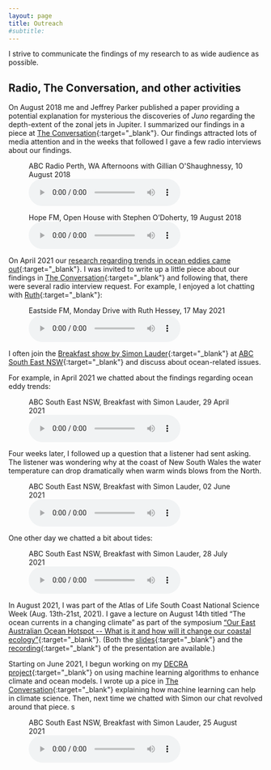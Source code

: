 ```yaml
---
layout: page
title: Outreach
#subtitle:
---
```


I strive to communicate the findings of my research to as wide audience as possible.

## Radio, The Conversation, and other activities

On August 2018 me and Jeffrey Parker published a paper providing a potential explanation for 
mysterious the discoveries of _Juno_ regarding the depth-extent of the zonal jets in Jupiter. 
I summarized our findings in a piece at [The Conversation](https://theconversation.com/jupiters-magnetic-fields-may-stop-its-wind-bands-from-going-deep-into-the-gas-giant-101324){:target="_blank"}. 
Our findings attracted lots of media attention and in the weeks that followed I gave a few 
radio interviews about our findings.  


<figure>
    <figcaption>ABC Radio Perth, WA Afternoons with Gillian O'Shaughnessy, 10 August 2018</figcaption>
    <audio
        controls
        src="ABC-News-Perth-10Aug2018.mp3">
            Your browser does not support the
            <code>audio</code> element.
    </audio>
</figure>

<figure>
    <figcaption>Hope FM, Open House with Stephen O’Doherty, 19 August 2018</figcaption>
    <audio
        controls
        src="OpenHouse-1032AM-HopeFM-19Aug2018.mp3">
            Your browser does not support the
            <code>audio</code> element.
    </audio>
</figure>

On April 2021 our [research regarding trends in ocean eddies came out](../publications/global-eke-trends.pdf){:target="_blank"}. 
I was invited to write up a little piece about our findings in [The Conversation](https://theconversation.com/satellites-reveal-ocean-currents-are-getting-stronger-with-potentially-significant-implications-for-climate-change-159461){:target="_blank"} 
and following that, there were several radio interview request. For example, I enjoyed a lot 
chatting with [Ruth](https://eastsidefm.org/mondaydrive/){:target="_blank"}:

<figure>
    <figcaption>Eastside FM, Monday Drive with Ruth Hessey, 17 May 2021</figcaption>
    <audio
        controls
        src="Monday-Drive-EastsideFM-17May2021.mp3">
            Your browser does not support the
            <code>audio</code> element.
    </audio>
</figure>

I often join the [Breakfast show by Simon Lauder](https://www.abc.net.au/radio/southeastnsw/programs/breakfast/){:target="_blank"} 
at [ABC South East NSW](https://www.abc.net.au/radio/southeastnsw/){:target="_blank"} and discuss 
about ocean-related issues.

For example, in April 2021 we chatted about the findings regarding ocean eddy trends:

<figure>
    <figcaption>ABC South East NSW, Breakfast with Simon Lauder, 29 April 2021</figcaption>
    <audio
        controls
        src="ABC-Breakfast-29Apr2021.mp3">
            Your browser does not support the
            <code>audio</code> element.
    </audio>
</figure>

Four weeks later, I followed up a question that a listener had sent asking. The listener was
wondering why at the coast of New South Wales the water temperature can drop dramatically when 
warm winds blows from the North.

<figure>
    <figcaption>ABC South East NSW, Breakfast with Simon Lauder, 02 June 2021</figcaption>
    <audio
        controls
        src="ABC-Breakfast-02Jun2021.mp3">
            Your browser does not support the
            <code>audio</code> element.
    </audio>
</figure>

One other day we chatted a bit about tides:

<figure>
    <figcaption>ABC South East NSW, Breakfast with Simon Lauder, 28 July 2021</figcaption>
    <audio
        controls
        src="ABC-Breakfast-28Jul2021.mp3">
            Your browser does not support the
            <code>audio</code> element.
    </audio>
</figure>

In August 2021, I was part of the Atlas of Life South Coast National Science Week (Aug. 13th-21st, 2021).
I gave a lecture on August 14th titled “The ocean currents in a changing climate” as part of 
the symposium [“Our East Australian Ocean Hotspot -- What is it and how will it change our coastal ecology”](https://atlasoflife.org.au/science-week-2021-presentations/#Navid/){:target="_blank"}. (Both the [slides](../presentations/SapphireCoastEACSymposium_Aug2021.pdf){:target="_blank"} and the [recording](https://youtu.be/Xib_t66Mqt8?t=421){:target="_blank"} of the presentation are available.)

Starting on June 2021, I begun working on my [DECRA project][decra2021]{:target="_blank"} on
using machine learning algorithms to enhance climate and ocean models. I wrote up a pice in
[The Conversation](https://theconversation.com/how-machine-lbearning-is-helping-us-fine-tune-climate-models-to-reach-unprecedented-detail-165818){:target="_blank"} explaining how machine learning
can help in climate science. Then, next time we chatted with Simon our chat revolved around 
that piece.
s
<figure>
    <figcaption>ABC South East NSW, Breakfast with Simon Lauder, 25 August 2021</figcaption>
    <audio
        controls
        src="ABC-Breakfast-25Aug2021.mp3">
            Your browser does not support the
            <code>audio</code> element.
    </audio>
</figure>

<!-- https://kalymnosola.com/2017/06/07/θερινό-σχολείο-και-φέτος-στην-κάλυμνο/ -->

[decra2021]: https://rms.arc.gov.au/RMS/Report/Download/Report/a3f6be6e-33f7-4fb5-98a6-7526aaa184cf/219